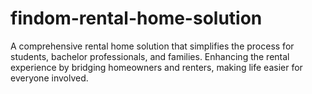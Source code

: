 # findom-rental-home-solution
 A comprehensive rental home solution that simplifies the process for students, bachelor professionals, and families. Enhancing the rental experience by bridging homeowners and renters, making life easier for everyone involved.
